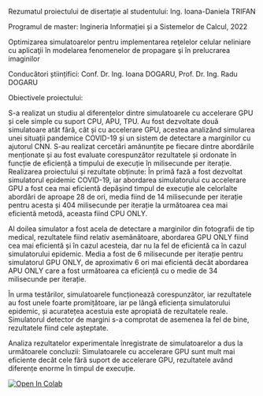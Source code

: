 Rezumatul proiectului de disertație al studentului: Ing. Ioana-Daniela TRIFAN

Programul de master: Ingineria Informației și a Sistemelor de Calcul, 2022

Optimizarea simulatoarelor pentru implementarea reţelelor celular neliniare cu aplicaţii în modelarea fenomenelor de propagare şi în prelucrarea imaginilor 

Conducători științifici: Conf. Dr. Ing. Ioana DOGARU, Prof. Dr. Ing. Radu DOGARU

Obiectivele proiectului:  

S-a realizat un studiu al diferențelor dintre simulatoarele cu accelerare GPU și cele simple cu suport CPU, APU, TPU. Au fost dezvoltate două simulatoare atât fără, cât și cu accelerare GPU, acestea analizând simularea unei situații pandemice COVID-19 și un sistem de detectare a marginilor cu ajutorul CNN. S-au realizat cercetări amănunțite pe fiecare dintre abordările menționate și au fost evaluate corespunzător rezultatele și ordonate în funcție de eficiență a timpului de execuție în milisecunde per iterație.
Realizarea proiectului și rezultate obținute: În primă fază a fost dezvoltat simulatorul epidemic COVID-19, iar abordarea simulatorului cu accelerare GPU a fost cea mai eficientă depășind timpul de execuție ale celorlalte abordări de aproape 28 de ori, media fiind de 14 milisecunde per iterație pentru acesta și 404 milisecunde per iterație la următoarea cea mai eficientă metodă, aceasta fiind CPU ONLY.
    
Al doilea simulator a fost acela de detectare a marginilor din fotografii de tip medical, rezultatele fiind relativ asemănătoare, abordarea GPU ONLY fiind cea mai eficientă și în cazul acesteia, dar nu la fel de eficientă ca în cazul simulatorului epidemic. Media a fost de 6 milisecunde per iterație pentru simulatorul GPU ONLY, de aproximativ 6 ori mai eficientă decât abordarea APU ONLY care a fost următoarea ca eficiență cu o medie de 34 milisecunde per iterație.
   
În urma testărilor, simulatoarele funcționează corespunzător, iar rezultatele au fost unele foarte promițătoare, iar pe lângă eficiența simulatorului epidemic, și acuratețea acestuia este apropiată de rezultatele reale.
Simulatorul detector de margini s-a comprotat de asemenea la fel de bine, rezultatele fiind cele așteptate.

        
Analiza rezultatelor experimentale înregistrate de simulatoarelor a dus la următoarele concluzii: 
	Simulatoarele cu accelerare GPU sunt mult mai eficiente decât cele fără suport de accelerare GPU, rezultatele având diferențe enorme în timpul de execuție.
	
[![Open In Colab](https://colab.research.google.com/assets/colab-badge.svg)](https://colab.research.google.com/github/tioanadev/disertatie/blob/main/Dizertatie.ipynb)
